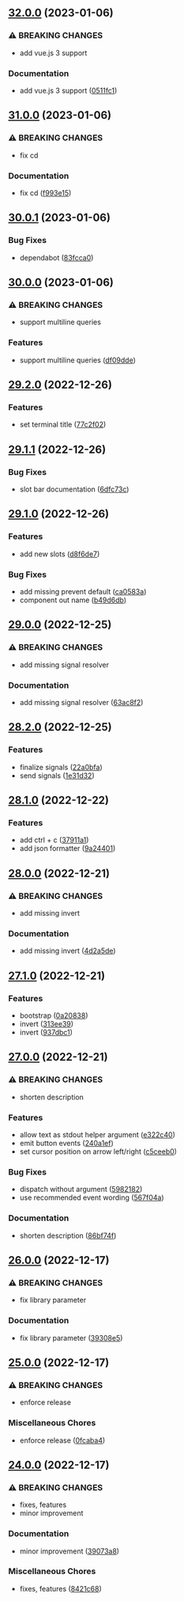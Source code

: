 ## [32.0.0](https://github.com/ndabAP/vue-command/compare/v31.0.0...v32.0.0) (2023-01-06)


### ⚠ BREAKING CHANGES

* add vue.js 3 support

### Documentation

* add vue.js 3 support ([0511fc1](https://github.com/ndabAP/vue-command/commit/0511fc153ec7f84188c1f76e3b16d7ae3c7ae264))

## [31.0.0](https://github.com/ndabAP/vue-command/compare/v30.0.1...v31.0.0) (2023-01-06)


### ⚠ BREAKING CHANGES

* fix cd

### Documentation

* fix cd ([f993e15](https://github.com/ndabAP/vue-command/commit/f993e152c9e85a515d8af7482bfd6f04cf1b2f98))

## [30.0.1](https://github.com/ndabAP/vue-command/compare/v30.0.0...v30.0.1) (2023-01-06)


### Bug Fixes

* dependabot ([83fcca0](https://github.com/ndabAP/vue-command/commit/83fcca00a80a1dc9d193848db88a1524cc8689fc))

## [30.0.0](https://github.com/ndabAP/vue-command/compare/v29.2.0...v30.0.0) (2023-01-06)


### ⚠ BREAKING CHANGES

* support multiline queries

### Features

* support multiline queries ([df09dde](https://github.com/ndabAP/vue-command/commit/df09dded80f19530fad39f606f65fc38bf382a44))

## [29.2.0](https://github.com/ndabAP/vue-command/compare/v29.1.1...v29.2.0) (2022-12-26)


### Features

* set terminal title ([77c2f02](https://github.com/ndabAP/vue-command/commit/77c2f02412a001709f4599737becab1322ad53cc))

## [29.1.1](https://github.com/ndabAP/vue-command/compare/v29.1.0...v29.1.1) (2022-12-26)


### Bug Fixes

* slot bar documentation ([6dfc73c](https://github.com/ndabAP/vue-command/commit/6dfc73c5bc4af89c8ad99101a90845b960dc2928))

## [29.1.0](https://github.com/ndabAP/vue-command/compare/v29.0.0...v29.1.0) (2022-12-26)


### Features

* add new slots ([d8f6de7](https://github.com/ndabAP/vue-command/commit/d8f6de72cf8b54848fa9f4ff44a8a670a368a4f2))


### Bug Fixes

* add missing prevent default ([ca0583a](https://github.com/ndabAP/vue-command/commit/ca0583ae8be6dc45c30c4fadb8163e39d135c85a))
* component out name ([b49d6db](https://github.com/ndabAP/vue-command/commit/b49d6db714c8814120d90974518ecccfd4284ad7))

## [29.0.0](https://github.com/ndabAP/vue-command/compare/v28.2.0...v29.0.0) (2022-12-25)


### ⚠ BREAKING CHANGES

* add missing signal resolver

### Documentation

* add missing signal resolver ([63ac8f2](https://github.com/ndabAP/vue-command/commit/63ac8f2e34f5cf904bbd2890d2ff2695da0ae28c))

## [28.2.0](https://github.com/ndabAP/vue-command/compare/v28.1.0...v28.2.0) (2022-12-25)


### Features

* finalize signals ([22a0bfa](https://github.com/ndabAP/vue-command/commit/22a0bfa8a4a9d71f853f791613a3a9dc23300adb))
* send signals ([1e31d32](https://github.com/ndabAP/vue-command/commit/1e31d32ed588821790d6410622b36061bf5245be))

## [28.1.0](https://github.com/ndabAP/vue-command/compare/v28.0.0...v28.1.0) (2022-12-22)


### Features

* add ctrl + c ([37911a1](https://github.com/ndabAP/vue-command/commit/37911a168cb2cb769136059bfd10fc1d1e8c71d2))
* add json formatter ([9a24401](https://github.com/ndabAP/vue-command/commit/9a24401d514f77ca0d19d8a0ccd92b75324deb2a))

## [28.0.0](https://github.com/ndabAP/vue-command/compare/v27.1.0...v28.0.0) (2022-12-21)


### ⚠ BREAKING CHANGES

* add missing invert

### Documentation

* add missing invert ([4d2a5de](https://github.com/ndabAP/vue-command/commit/4d2a5deaf953f89309f62fff216ddaaaa023247f))

## [27.1.0](https://github.com/ndabAP/vue-command/compare/v27.0.0...v27.1.0) (2022-12-21)


### Features

* bootstrap ([0a20838](https://github.com/ndabAP/vue-command/commit/0a208389d36c993336e665ab7fe81542aab79593))
* invert ([313ee39](https://github.com/ndabAP/vue-command/commit/313ee391c21bcea3fc26efc09a38c445e9e16dfb))
* invert ([937dbc1](https://github.com/ndabAP/vue-command/commit/937dbc1b83a594780c60c7dd9202faa6721817a2))

## [27.0.0](https://github.com/ndabAP/vue-command/compare/v26.0.0...v27.0.0) (2022-12-21)


### ⚠ BREAKING CHANGES

* shorten description

### Features

* allow text as stdout helper argument ([e322c40](https://github.com/ndabAP/vue-command/commit/e322c40dbfb00777b154cbfe03b79066429f7836))
* emit button events ([240a1ef](https://github.com/ndabAP/vue-command/commit/240a1efadf2118c57d45f7b46f7db2ebfc7df4fb))
* set cursor position on arrow left/right ([c5ceeb0](https://github.com/ndabAP/vue-command/commit/c5ceeb0d404ff74c73ae19b7f3380ccf3fc6cf47))


### Bug Fixes

* dispatch without argument ([5982182](https://github.com/ndabAP/vue-command/commit/5982182d8c87cf8c5e86d15aed267a6e7da2fc71))
* use recommended event wording ([567f04a](https://github.com/ndabAP/vue-command/commit/567f04afb1ab3cee63044da38a5cfb4adb4dccf5))


### Documentation

* shorten description ([86bf74f](https://github.com/ndabAP/vue-command/commit/86bf74f59c522c102f54a861189917653673ab83))

## [26.0.0](https://github.com/ndabAP/vue-command/compare/v25.0.0...v26.0.0) (2022-12-17)


### ⚠ BREAKING CHANGES

* fix library parameter

### Documentation

* fix library parameter ([39308e5](https://github.com/ndabAP/vue-command/commit/39308e5bf1fc34cff6bd0cffb2549096d60134f8))

## [25.0.0](https://github.com/ndabAP/vue-command/compare/v24.0.0...v25.0.0) (2022-12-17)


### ⚠ BREAKING CHANGES

* enforce release

### Miscellaneous Chores

* enforce release ([0fcaba4](https://github.com/ndabAP/vue-command/commit/0fcaba4450ecb12dc1c49ebde207fb8c8892bcb7))

## [24.0.0](https://github.com/ndabAP/vue-command/compare/v23.0.1...v24.0.0) (2022-12-17)


### ⚠ BREAKING CHANGES

* fixes, features
* minor improvement

### Documentation

* minor improvement ([39073a8](https://github.com/ndabAP/vue-command/commit/39073a84ab68a6ecfdade543985fa573c6d1fdee))


### Miscellaneous Chores

* fixes, features ([8421c68](https://github.com/ndabAP/vue-command/commit/8421c68370a89c22a9231d9f843eddd827267604))
